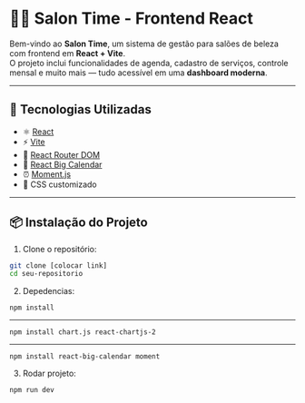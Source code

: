 # 💇‍♀️ Salon Time - Frontend React

Bem-vindo ao **Salon Time**, um sistema de gestão para salões de beleza com frontend em **React + Vite**.  
O projeto inclui funcionalidades de agenda, cadastro de serviços, controle mensal e muito mais — tudo acessível em uma **dashboard moderna**.  

---

## 🚀 Tecnologias Utilizadas

- ⚛️ [React](https://react.dev/)  
- ⚡ [Vite](https://vitejs.dev/)  
- 🔀 [React Router DOM](https://reactrouter.com/)  
- 📅 [React Big Calendar](https://github.com/jquense/react-big-calendar)  
- ⏰ [Moment.js](https://momentjs.com/)  
- 🎨 CSS customizado  

---

## 📦 Instalação do Projeto

1. Clone o repositório:

```bash
git clone [colocar link]
cd seu-repositorio
``` 

2. Depedencias:

```
npm install
```

-------------------------


```
npm install chart.js react-chartjs-2
```

-------------------------



```
npm install react-big-calendar moment
```

3. Rodar projeto:

```
npm run dev
```